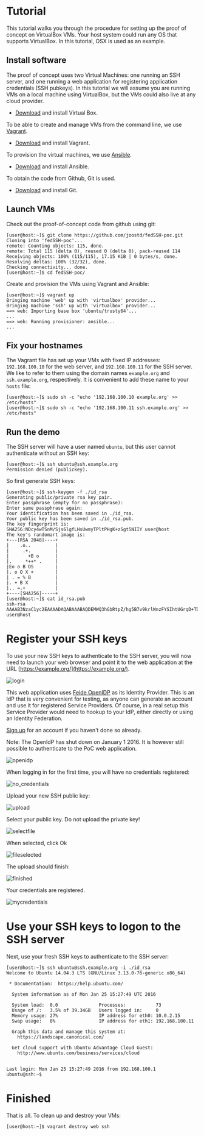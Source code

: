 # Tutorial

This tutorial walks you through the procedure for setting up the proof of concept on VirtualBox VMs. Your host system could run any OS that supports VirtualBox. In this tutorial, OSX is used as an example.

## Install software

The proof of concept uses two Virtual Machines: one running an SSH server, and one  running a web application for registering application credentials (SSH pubkeys).
In this tutorial we will assume you are running VMs on a local machine using VirtualBox, but the VMs could also live at any cloud provider.

- [Download](https://www.virtualbox.org/wiki/Downloads) and install Virtual Box.

To be able to create and manage VMs from the command line, we use [Vagrant](https://www.vagrantup.com).

- [Download](https://www.vagrantup.com/downloads.html) and install Vagrant.

To provision the virtual machines, we use [Ansible](http://www.ansible.com).

- [Download](http://docs.ansible.com/ansible/intro_installation.html) and install Ansible.

To obtain the code from Github, Git is used.

- [Download](https://git-scm.com/downloads) and install Git.


## Launch VMs

Check out the proof-of-concept code from github using git:

	[user@host:~]$ git clone https://github.com/joostd/fedSSH-poc.git
	Cloning into 'fedSSH-poc'...
	remote: Counting objects: 115, done.
	remote: Total 115 (delta 0), reused 0 (delta 0), pack-reused 114
	Receiving objects: 100% (115/115), 17.15 KiB | 0 bytes/s, done.
	Resolving deltas: 100% (32/32), done.
	Checking connectivity... done.
	[user@host:~]$ cd fedSSH-poc/

Create and provision the VMs using Vagrant and Ansible:

	[user@host:~]$ vagrant up
	Bringing machine 'web' up with 'virtualbox' provider...
	Bringing machine 'ssh' up with 'virtualbox' provider...
	==> web: Importing base box 'ubuntu/trusty64'...
	...
	==> web: Running provisioner: ansible...
	...

## Fix your hostnames

The Vagrant file has set up your VMs with fixed IP addresses: `192.168.100.10` for the web server, and `192.168.100.11` for the SSH server.
We like to refer to them using the domain names `example.org` and `ssh.example.org`, respectively.
It is convenient to add these name to your `hosts` file:

	[user@host:~]$ sudo sh -c "echo '192.168.100.10 example.org' >> /etc/hosts"
	[user@host:~]$ sudo sh -c "echo '192.168.100.11 ssh.example.org' >> /etc/hosts"

## Run the demo

The SSH server will have a user named `ubuntu`, but this user cannot authenticate without an SSH key:

	[user@host:~]$ ssh ubuntu@ssh.example.org
	Permission denied (publickey).

So first generate SSH keys:

	[user@host:~]$ ssh-keygen -f ./id_rsa
	Generating public/private rsa key pair.
	Enter passphrase (empty for no passphrase): 
	Enter same passphrase again: 
	Your identification has been saved in ./id_rsa.
	Your public key has been saved in ./id_rsa.pub.
	The key fingerprint is:
	SHA256:NDcy4wTSnM/Sjs6lgfLHsUwmyTPltPHgK+zSgt5NIIY user@host
	The key's randomart image is:
	+---[RSA 2048]----+
	|    .o..         |
	|     .+.         |
	|       +B o      |
	|.     *++* .     |
	|Eo o B OS        |
	|. o O X +        |
	| . = % B         |
	|. + B X          |
	|.. =.+           |
	+----[SHA256]-----+
	[user@host:~]$ cat id_rsa.pub 
	ssh-rsa AAAAB3NzaC1yc2EAAAADAQABAAABAQDEMWQ3hGbRtpZ/hg5B7v9krlWnzFYSIhtUGrqD+TD/9YPc7g2O7caQHI873/H9dkApecMtFY1lno5MJh3QVMaoo9krgmvqanVg3jh2VpwMwP9byU5eeQREuuIeYfzf/aPUNrjOUbwNG9qPsJrk5DdTQm/cZ6WSUns9nCdHrXIJEGlXMIb8B8AgeJ2zkV9P1wGlAKibmeCG76DgjRmC48jXqblovqsWOIqO+O6JZSVzvaO+DH1OcwMGcVmZwGw1N4wJpLmHtuzcYIuLHk0SXIt9kIjwjRmMfrYki+Y72kbjxiH8ZXGfWovLXQH3FSflDinM2OOO2LY9eprcMKsCbOgX user@host

# Register your SSH keys

To use your new SSH keys to authenticate to the SSH server, you will now need to launch your web browser and point it to the web application at the URL
[https://example.org/](https://example.org/).

![login](images/0_login.png)

This web application uses [Feide OpenIDP](https://openidp.feide.no/) as its Identity Provider. This is an IdP that is very convenient for testing, as anyone can generate an account and use it for registered Service Providers. Of course, in a real setup this Service Provider would need to hookup to your IdP, either directly or using an Identity Federation.

[Sign up](https://openidp.feide.no/simplesaml/module.php/selfregister/newUser.php) for an account if you haven't done so already.

Note: The OpenIdP has shut down on January 1 2016. It is however still possible to authenticate to the PoC web application.

![openidp](images/1_openidp.png)

When logging in for the first time, you will have no credentials registered:

![no_credentials](images/2_nocredentials.png)

Upload your new SSH public key:

![upload](images/3_upload.png)

Select your public key. Do not upload the private key!

![selectfile](images/4_upload_select_file.png)

When selected, click Ok

![fileselected](images/5_upload_file_selected.png)

The upload should finish:

![finished](images/6_upload_finished.png)

Your credentials are registered.

![mycredentials](images/7_mycredentials.png)


# Use your SSH keys to logon to the  SSH server

Next, use your fresh SSH keys to authenticate to the SSH server:

	[user@host:~]$ ssh ubuntu@ssh.example.org -i ./id_rsa
	Welcome to Ubuntu 14.04.3 LTS (GNU/Linux 3.13.0-76-generic x86_64)

	 * Documentation:  https://help.ubuntu.com/

	  System information as of Mon Jan 25 15:27:49 UTC 2016

	  System load:  0.0               Processes:           73
	  Usage of /:   3.5% of 39.34GB   Users logged in:     0
	  Memory usage: 27%               IP address for eth0: 10.0.2.15
	  Swap usage:   0%                IP address for eth1: 192.168.100.11

	  Graph this data and manage this system at:
	    https://landscape.canonical.com/

	  Get cloud support with Ubuntu Advantage Cloud Guest:
	    http://www.ubuntu.com/business/services/cloud


	Last login: Mon Jan 25 15:27:49 2016 from 192.168.100.1
	ubuntu@ssh:~$ 


# Finished

That is all. To clean up and destroy your VMs:

	[user@host:~]$ vagrant destroy web ssh

